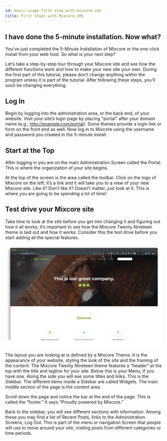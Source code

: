 ```yaml
---
id: basic-usage-first-step-with-mixcore-cms
title: First Steps with Mixcore CMS
---
```


## I have done the 5-minute installation. Now what?

You’ve just completed the 5-Minute Installation of Mixcore or the one-click install from your web host. So what is your next step?

Let’s take a step-by-step tour through your Mixcore site and see how the different functions work and how to make your new site your own. During the first part of this tutorial, please don’t change anything within the program unless it is part of the tutorial. After following these steps, you’ll soon be changing everything.

## Log In

Begin by logging into the administration area, or the back end, of your website. Visit your site’s login page by placing "portal" after your domain name (e.g., http://example.com/portal). Some themes provide a login link or form on the front end as well. Now log in to Mixcore using the username and password you created in the 5-minute install.

## Start at the Top

After logging in you are on the main Administration Screen called the Portal. This is where the organization of your site begins.

At the top of the screen is the area called the toolbar. Click on the logo of Mixcore on the left; it’s a link and it will take you to a view of your new Mixcore site. Like it? Don’t like it? Doesn’t matter, just look at it. This is where you are going to be spending a lot of time!

## Test drive your Mixcore site

Take time to look at the site before you get into changing it and figuring out how it all works; it’s important to see how the Mixcore Twenty Nineteen theme is laid out and how it works. Consider this the test drive before you start adding all the special features.

![Default Theme](/img/basic-usage/first-step.jpg)

The layout you are looking at is defined by a Mixcore Theme. It is the appearance of your website, styling the look of the site and the framing of the content. The Mixcore Twenty Nineteen theme features a “header” at the top with the title and tagline for your site. Below this is your Menu, if you have one. Along the side you will see some titles and links. This is the Sidebar. The different items inside a Sidebar are called Widgets. The main middle section of the page is the content area.

Scroll down the page and notice the bar at the end of the page. This is called the “footer.” It says “Proudly powered by Mixcore.”

Back to the sidebar, you will see different sections with information. Among these you may find a list of Recent Posts, links to the Administration Screens, Log Out. This is part of the menu or navigation Screen that people will use to move around your site, visiting posts from different categories or time periods.